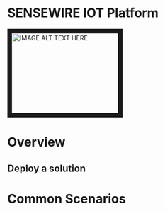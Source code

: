 

SENSEWIRE IOT Platform
========

<img src="https://github.com/iCuboidSenseWire/SenseWire/blob/master/docs/Slide1.JPG " 
alt="IMAGE ALT TEXT HERE" width="240" height="180" border="10" />


Overview
========


## Deploy a solution


Common Scenarios
================
